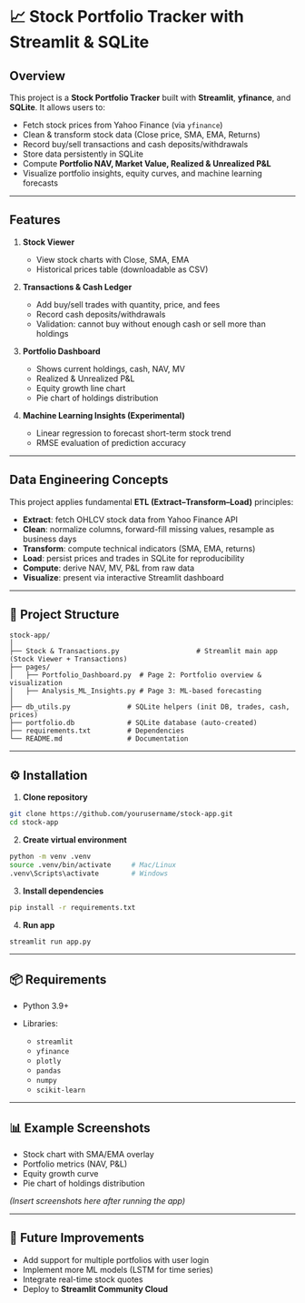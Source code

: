 # 📈 Stock Portfolio Tracker with Streamlit & SQLite

## Overview

This project is a **Stock Portfolio Tracker** built with **Streamlit**, **yfinance**, and **SQLite**.
It allows users to:

* Fetch stock prices from Yahoo Finance (via `yfinance`)
* Clean & transform stock data (Close price, SMA, EMA, Returns)
* Record buy/sell transactions and cash deposits/withdrawals
* Store data persistently in SQLite
* Compute **Portfolio NAV, Market Value, Realized & Unrealized P\&L**
* Visualize portfolio insights, equity curves, and machine learning forecasts

---

## Features

1. **Stock Viewer**

   * View stock charts with Close, SMA, EMA
   * Historical prices table (downloadable as CSV)

2. **Transactions & Cash Ledger**

   * Add buy/sell trades with quantity, price, and fees
   * Record cash deposits/withdrawals
   * Validation: cannot buy without enough cash or sell more than holdings

3. **Portfolio Dashboard**

   * Shows current holdings, cash, NAV, MV
   * Realized & Unrealized P\&L
   * Equity growth line chart
   * Pie chart of holdings distribution

4. **Machine Learning Insights (Experimental)**

   * Linear regression to forecast short-term stock trend
   * RMSE evaluation of prediction accuracy

---

## Data Engineering Concepts

This project applies fundamental **ETL (Extract–Transform–Load)** principles:

* **Extract**: fetch OHLCV stock data from Yahoo Finance API
* **Clean**: normalize columns, forward-fill missing values, resample as business days
* **Transform**: compute technical indicators (SMA, EMA, returns)
* **Load**: persist prices and trades in SQLite for reproducibility
* **Compute**: derive NAV, MV, P\&L from raw data
* **Visualize**: present via interactive Streamlit dashboard

---

## 📂 Project Structure

```
stock-app/
│
├── Stock & Transactions.py                   # Streamlit main app (Stock Viewer + Transactions)
├── pages/
│   ├── Portfolio_Dashboard.py  # Page 2: Portfolio overview & visualization
│   ├── Analysis_ML_Insights.py # Page 3: ML-based forecasting
│
├── db_utils.py              # SQLite helpers (init DB, trades, cash, prices)
├── portfolio.db             # SQLite database (auto-created)
├── requirements.txt         # Dependencies
└── README.md                # Documentation
```

---

## ⚙️ Installation

1. **Clone repository**

```bash
git clone https://github.com/yourusername/stock-app.git
cd stock-app
```

2. **Create virtual environment**

```bash
python -m venv .venv
source .venv/bin/activate     # Mac/Linux
.venv\Scripts\activate        # Windows
```

3. **Install dependencies**

```bash
pip install -r requirements.txt
```

4. **Run app**

```bash
streamlit run app.py
```

---

## 📦 Requirements

* Python 3.9+
* Libraries:

  * `streamlit`
  * `yfinance`
  * `plotly`
  * `pandas`
  * `numpy`
  * `scikit-learn`

---

## 📊 Example Screenshots

* Stock chart with SMA/EMA overlay
* Portfolio metrics (NAV, P\&L)
* Equity growth curve
* Pie chart of holdings distribution

*(Insert screenshots here after running the app)*

---

## 🌱 Future Improvements

* Add support for multiple portfolios with user login
* Implement more ML models (LSTM for time series)
* Integrate real-time stock quotes
* Deploy to **Streamlit Community Cloud**
